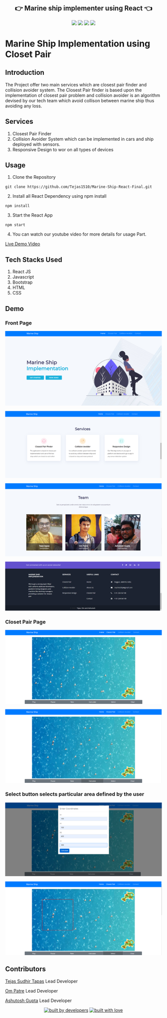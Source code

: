 <p align="center">
<h2 align="center">👉 Marine ship implementer using React 👈</h2>
</p>

<p align="center">
<img src="https://img.shields.io/badge/language-Javascript-blue?style=for-the-badge">
<img src="https://img.shields.io/badge/language-React-blue?style=for-the-badge">
<img src="https://img.shields.io/badge/language-HTML&CSS-blue?style=for-the-badge">
<img src="https://img.shields.io/badge/language-BootStrap-blue?style=for-the-badge">  
 </p>


# Marine Ship Implementation using Closet Pair

## Introduction

The Project offer two main services which are closest pair finder and collision avoider system. The Closest Pair finder is based upon the implementation of closest pair problem and collision avoider is an algorithm devised by our tech team which avoid collison between marine ship thus avoiding any loss.


## Services

1. Closest Pair Finder 
2. Collision Avoider System which can be implemented in cars and ship deployed with sensors.
3. Responsive Design to wor on all types of devices

## Usage

1. Clone the Repository
```
git clone https://github.com/Tejas1510/Marine-Ship-React-Final.git
```

2. Install all React Dependency using npm install
```
npm install
```

3. Start the React App
```
npm start
```

4. You can watch our youtube video for more details for usage Part.

[Live Demo Video](https://www.youtube.com/watch?v=aKrQRAcRy4w&t=7s)

## Tech Stacks Used

1. React JS
2. Javascript
3. Bootstrap
4. HTML
5. CSS

## Demo

### Front Page

![endpoint](https://github.com/Tejas1510/Marine-Ship-React-Final/blob/master/images/image1.png)


![endpoint](https://github.com/Tejas1510/Marine-Ship-React-Final/blob/master/images/image2.png)


![endpoint](https://github.com/Tejas1510/Marine-Ship-React-Final/blob/master/images/image3.png)


![endpoint](https://github.com/Tejas1510/Marine-Ship-React-Final/blob/master/images/image4.png)

### Closet Pair Page



![endpoint](https://github.com/Tejas1510/Marine-Ship-React-Final/blob/master/images/image5.png)


![endpoint](https://github.com/Tejas1510/Marine-Ship-React-Final/blob/master/images/image6.png)

### Select button selects particular area defined by the user

![endpoint](https://github.com/Tejas1510/Marine-Ship-React-Final/blob/master/images/image7.png)


![endpoint](https://github.com/Tejas1510/Marine-Ship-React-Final/blob/master/images/image8.png)



## Contributors

[Tejas Sudhir Tapas](https://github.com/Tejas1510) Lead Developer

[Om Patre](https://github.com/ompatre) Lead Developer

[Ashutosh Gupta](https://github.com/Ashutosh0212) Lead Developer


<p align="center">
<a href="https://github.com/Tejas1510"><img src="http://ForTheBadge.com/images/badges/built-by-developers.svg" alt="built by developers"></a>
<a href="https://github.com/Tejas1510"><img src="http://ForTheBadge.com/images/badges/built-with-love.svg" alt="built with love"></a>
</p>










